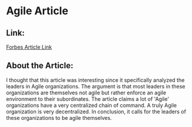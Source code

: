 # Agile Article

## Link:

[Forbes Article Link](https://www.forbes.com/sites/duenablomstrom1/2019/02/11/agile-starts-at-the-top/#d31b5a14421f)

## About the Article:

I thought that this article was interesting since it specifically analyzed the leaders in Agile organizations. The argument is that most leaders in these organizations are themselves not agile but rather enforce an agile environment to their subordinates. The article claims a lot of 'Agile' organizations have a very centralized chain of command. A truly Agile organization is very decentralized. In conclusion, it calls for the leaders of these organizations to be agile themselves.
